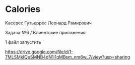 # Calories

Касерес Гутьеррес Леонард Рамирович

Задача №6 / Клиентские приложения

1 файл запустить

https://drive.google.com/file/d/1-7MLSMkIQeSMNB4dN1l1qMBsm_nm6w_7/view?usp=sharing
